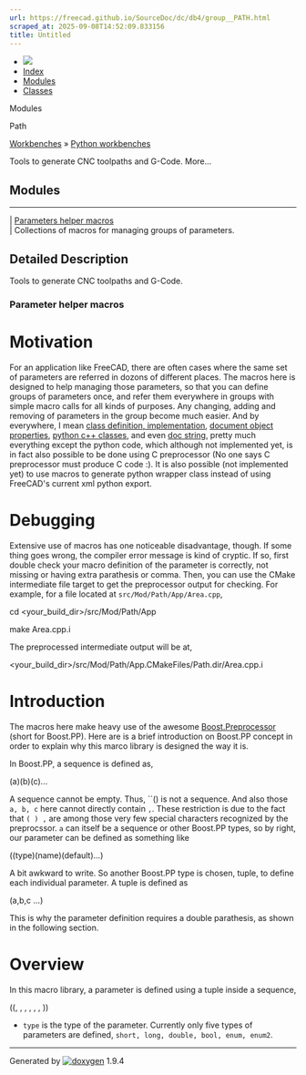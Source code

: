 ```yaml
---
url: https://freecad.github.io/SourceDoc/dc/db4/group__PATH.html
scraped_at: 2025-09-08T14:52:09.833156
title: Untitled
---
```


  * [ ![](https://www.freecad.org/svg/logo-freecad.svg) ](https://freecadweb.org "FreeCAD")
  * [Index](../../index.html "Index")
  * [Modules](../../modules.html "Modules list")
  * [Classes](../../annotated.html "Annotated list")

Modules

Path

[Workbenches](../../d2/df2/group__WORKBENCHES.html) » [Python
workbenches](../../d1/d82/group__PYTHONWORKBENCHES.html)

Tools to generate CNC toolpaths and G-Code. More...

##  Modules  
  
---  
| [Parameters helper macros](../../dc/dbe/group__ParamHelper.html)  
| Collections of macros for managing groups of parameters.  
  
  
## Detailed Description

Tools to generate CNC toolpaths and G-Code.

### Parameter helper macros

#  Motivation

For an application like FreeCAD, there are often cases where the same set of
parameters are referred in dozons of different places. The macros here is
designed to help managing those parameters, so that you can define groups of
parameters once, and refer them everywhere in groups with simple macro calls
for all kinds of purposes. Any changing, adding and removing of parameters in
the group become much easier. And by everywhere, I mean [class definition,
implementation](../../d7/d78/group__ParamCommon.html), [document object
properties](../../d1/d20/group__ParamProperty.html), [python c++
classes](../../de/df2/group__ParamPy.html), and even [doc
string](../../da/d6a/group__ParamDoc.html), pretty much everything except the
python code, which although not implemented yet, is in fact also possible to
be done using C preprocessor (No one says C preprocessor must produce C code
:). It is also possible (not implemented yet) to use macros to generate python
wrapper class instead of using FreeCAD's current xml python export.

#  Debugging

Extensive use of macros has one noticeable disadvantage, though. If some thing
goes wrong, the compiler error message is kind of cryptic. If so, first double
check your macro definition of the parameter is correctly, not missing or
having extra parathesis or comma. Then, you can use the CMake intermediate
file target to get the preprocessor output for checking. For example, for a
file located at `src/Mod/Path/App/Area.cpp`,

cd <your_build_dir>/src/Mod/Path/App

make Area.cpp.i

The preprocessed intermediate output will be at,

<your_build_dir>/src/Mod/Path/App.CMakeFiles/Path.dir/Area.cpp.i

#  Introduction

The macros here make heavy use of the awesome
[Boost.Preprocessor](http://www.boost.org/libs/preprocessor/) (short for
Boost.PP). Here are is a brief introduction on Boost.PP concept in order to
explain why this marco library is designed the way it is.

In Boost.PP, a sequence is defined as,

(a)(b)(c)...

A sequence cannot be empty. Thus, ``() is not a sequence. And also those `a,
b, c` here cannot directly contain `,`. These restriction is due to the fact
that `( ) ,` are among those very few special characters recognized by the
preprocssor. `a` can itself be a sequence or other Boost.PP types, so by
right, our parameter can be defined as something like

((type)(name)(default)...)

A bit awkward to write. So another Boost.PP type is chosen, tuple, to define
each individual parameter. A tuple is defined as

(a,b,c ...)

This is why the parameter definition requires a double parathesis, as shown in
the following section.

#  Overview

In this macro library, a parameter is defined using a tuple inside a sequence,

((<type>, <arg>, <name>, <default>, <doc>, <seq>, <info>))

  * `type` is the type of the parameter. Currently only five types of parameters are defined, `short, long, double, bool, enum, enum2`. 

* * *

Generated by
[![doxygen](../../doxygen.svg)](https://www.doxygen.org/index.html) 1.9.4


